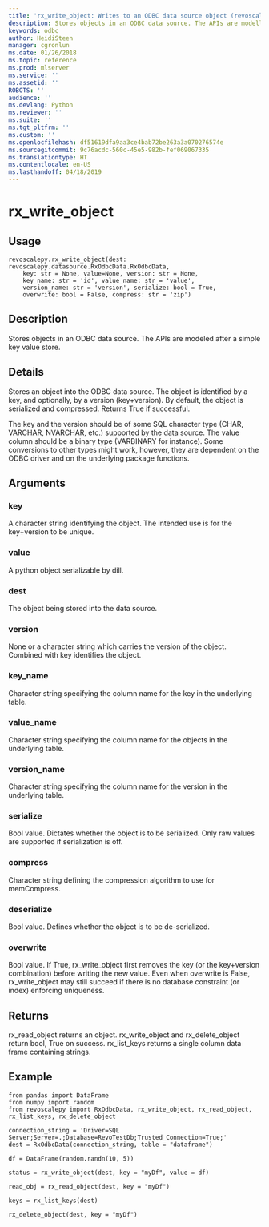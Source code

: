 ```yaml
---
title: 'rx_write_object: Writes to an ODBC data source object (revoscalepy)'
description: Stores objects in an ODBC data source. The APIs are modelled after a simple key value store.
keywords: odbc
author: HeidiSteen
manager: cgronlun
ms.date: 01/26/2018
ms.topic: reference
ms.prod: mlserver
ms.service: ''
ms.assetid: ''
ROBOTS: ''
audience: ''
ms.devlang: Python
ms.reviewer: ''
ms.suite: ''
ms.tgt_pltfrm: ''
ms.custom: ''
ms.openlocfilehash: df51619dfa9aa3ce4bab72be263a3a070276574e
ms.sourcegitcommit: 9c76acdc-560c-45e5-982b-fef069067335
ms.translationtype: HT
ms.contentlocale: en-US
ms.lasthandoff: 04/18/2019
---
```

# <a name="rxwriteobject"></a>rx_write_object


 


## <a name="usage"></a>Usage



```
revoscalepy.rx_write_object(dest: revoscalepy.datasource.RxOdbcData.RxOdbcData,
    key: str = None, value=None, version: str = None,
    key_name: str = 'id', value_name: str = 'value',
    version_name: str = 'version', serialize: bool = True,
    overwrite: bool = False, compress: str = 'zip')
```





## <a name="description"></a>Description

Stores objects in an ODBC data source. The APIs are modeled after a simple key value store.


## <a name="details"></a>Details

Stores an object into the ODBC data source. The object is identified by a key, and optionally, by a version (key+version). By default, the object is serialized and compressed. Returns True if successful.

The key and the version should be of some SQL character type (CHAR, VARCHAR, NVARCHAR, etc.) supported by the data source. The value column should be a binary type (VARBINARY for instance). Some conversions to other types might work, however, they are dependent on the ODBC driver and on the underlying package functions.


## <a name="arguments"></a>Arguments


### <a name="key"></a>key

A character string identifying the object. The intended use is for the key+version to be unique.


### <a name="value"></a>value

A python object serializable by dill.


### <a name="dest"></a>dest

The object being stored into the data source.


### <a name="version"></a>version

None or a character string which carries the version of the object. Combined with key identifies the object.


### <a name="keyname"></a>key_name

Character string specifying the column name for the key in the underlying table.


### <a name="valuename"></a>value_name

Character string specifying the column name for the objects in the underlying table.


### <a name="versionname"></a>version_name

Character string specifying the column name for the version in the underlying table.


### <a name="serialize"></a>serialize

Bool value. Dictates whether the object is to be serialized. Only raw values are supported if serialization is off.


### <a name="compress"></a>compress

Character string defining the compression algorithm to use for memCompress.


### <a name="deserialize"></a>deserialize

Bool value. Defines whether the object is to be de-serialized.


### <a name="overwrite"></a>overwrite

Bool value. If True, rx_write_object first removes the key (or the key+version combination) before writing the new value. Even when overwrite is False, rx_write_object may still succeed if there is no database constraint (or index) enforcing uniqueness.


## <a name="returns"></a>Returns

rx_read_object returns an object. rx_write_object and rx_delete_object return bool, True on success. rx_list_keys returns a single column data frame containing strings.


## <a name="example"></a>Example



```
from pandas import DataFrame
from numpy import random
from revoscalepy import RxOdbcData, rx_write_object, rx_read_object, rx_list_keys, rx_delete_object

connection_string = 'Driver=SQL Server;Server=.;Database=RevoTestDb;Trusted_Connection=True;'
dest = RxOdbcData(connection_string, table = "dataframe")

df = DataFrame(random.randn(10, 5))

status = rx_write_object(dest, key = "myDf", value = df)

read_obj = rx_read_object(dest, key = "myDf")

keys = rx_list_keys(dest)

rx_delete_object(dest, key = "myDf")
```

